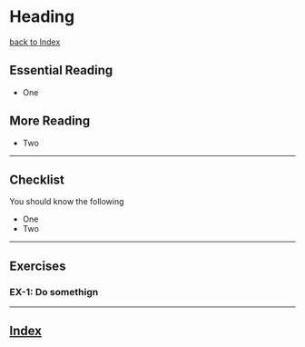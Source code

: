 
# Heading

[back to Index](README.md)

## Essential Reading

* One

## More Reading

* Two

---

## Checklist

You should know the following

* One
* Two

---

## Exercises

### EX-1: Do somethign

---

## [Index](Index.md)
